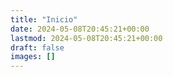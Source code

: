 ```yaml
---
title: "Inicio"
date: 2024-05-08T20:45:21+00:00
lastmod: 2024-05-08T20:45:21+00:00
draft: false
images: []
---
```

